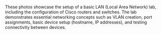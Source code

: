 These photos showcase the setup of a basic LAN (Local Area Network) lab, including the configuration of Cisco routers and switches. The lab demonstrates essential networking concepts such as VLAN creation, port assignments, basic device setup (hostname, IP addresses), and testing connectivity between devices. 
